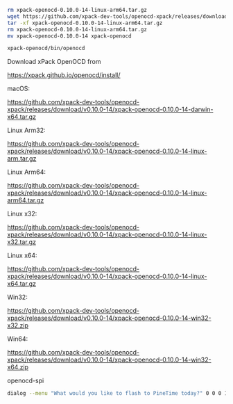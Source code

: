 ```bash
rm xpack-openocd-0.10.0-14-linux-arm64.tar.gz
wget https://github.com/xpack-dev-tools/openocd-xpack/releases/download/v0.10.0-14/xpack-openocd-0.10.0-14-linux-arm64.tar.gz
tar -xf xpack-openocd-0.10.0-14-linux-arm64.tar.gz
rm xpack-openocd-0.10.0-14-linux-arm64.tar.gz
mv xpack-openocd-0.10.0-14 xpack-openocd

xpack-openocd/bin/openocd
```

Download xPack OpenOCD from

https://xpack.github.io/openocd/install/

macOS:

https://github.com/xpack-dev-tools/openocd-xpack/releases/download/v0.10.0-14/xpack-openocd-0.10.0-14-darwin-x64.tar.gz

Linux Arm32:

https://github.com/xpack-dev-tools/openocd-xpack/releases/download/v0.10.0-14/xpack-openocd-0.10.0-14-linux-arm.tar.gz

Linux Arm64:

https://github.com/xpack-dev-tools/openocd-xpack/releases/download/v0.10.0-14/xpack-openocd-0.10.0-14-linux-arm64.tar.gz

Linux x32:

https://github.com/xpack-dev-tools/openocd-xpack/releases/download/v0.10.0-14/xpack-openocd-0.10.0-14-linux-x32.tar.gz

Linux x64:

https://github.com/xpack-dev-tools/openocd-xpack/releases/download/v0.10.0-14/xpack-openocd-0.10.0-14-linux-x64.tar.gz

Win32:

https://github.com/xpack-dev-tools/openocd-xpack/releases/download/v0.10.0-14/xpack-openocd-0.10.0-14-win32-x32.zip

Win64:

https://github.com/xpack-dev-tools/openocd-xpack/releases/download/v0.10.0-14/xpack-openocd-0.10.0-14-win32-x64.zip

openocd-spi

```bash
dialog --menu "What would you like to flash to PineTime today?" 0 0 0 1 "Latest Bootloader" 2 "Latest Firmware (FreeRTOS)" 3 "Download from URL" 4 "Downloaded file"
```
